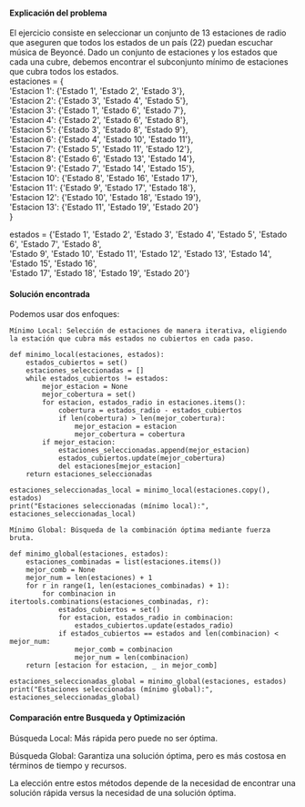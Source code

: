 #### Explicación del problema
El ejercicio consiste en seleccionar un conjunto de 13 estaciones de radio que aseguren que todos los estados de un país (22) puedan escuchar música de Beyoncé. Dado un conjunto de estaciones y los estados que cada una cubre, debemos encontrar el subconjunto mínimo de estaciones que cubra todos los estados.  
estaciones = {  
    'Estacion 1': {'Estado 1', 'Estado 2', 'Estado 3'},  
    'Estacion 2': {'Estado 3', 'Estado 4', 'Estado 5'},  
    'Estacion 3': {'Estado 1', 'Estado 6', 'Estado 7'},  
    'Estacion 4': {'Estado 2', 'Estado 6', 'Estado 8'},  
    'Estacion 5': {'Estado 3', 'Estado 8', 'Estado 9'},  
    'Estacion 6': {'Estado 4', 'Estado 10', 'Estado 11'},  
    'Estacion 7': {'Estado 5', 'Estado 11', 'Estado 12'},  
    'Estacion 8': {'Estado 6', 'Estado 13', 'Estado 14'},  
    'Estacion 9': {'Estado 7', 'Estado 14', 'Estado 15'},  
    'Estacion 10': {'Estado 8', 'Estado 16', 'Estado 17'},  
    'Estacion 11': {'Estado 9', 'Estado 17', 'Estado 18'},  
    'Estacion 12': {'Estado 10', 'Estado 18', 'Estado 19'},  
    'Estacion 13': {'Estado 11', 'Estado 19', 'Estado 20'}  
}


estados = {'Estado 1', 'Estado 2', 'Estado 3', 'Estado 4', 'Estado 5', 'Estado 6', 'Estado 7', 'Estado 8',   
           'Estado 9', 'Estado 10', 'Estado 11', 'Estado 12', 'Estado 13', 'Estado 14', 'Estado 15', 'Estado 16',  
           'Estado 17', 'Estado 18', 'Estado 19', 'Estado 20'}  

#### Solución encontrada

Podemos usar dos enfoques:

    Mínimo Local: Selección de estaciones de manera iterativa, eligiendo la estación que cubra más estados no cubiertos en cada paso.
    
    def minimo_local(estaciones, estados):
        estados_cubiertos = set()
        estaciones_seleccionadas = []
        while estados_cubiertos != estados:
            mejor_estacion = None
            mejor_cobertura = set()
            for estacion, estados_radio in estaciones.items():
                cobertura = estados_radio - estados_cubiertos
                if len(cobertura) > len(mejor_cobertura):
                    mejor_estacion = estacion
                    mejor_cobertura = cobertura
            if mejor_estacion:
                estaciones_seleccionadas.append(mejor_estacion)
                estados_cubiertos.update(mejor_cobertura)
                del estaciones[mejor_estacion]
        return estaciones_seleccionadas

    estaciones_seleccionadas_local = minimo_local(estaciones.copy(), estados)
    print("Estaciones seleccionadas (mínimo local):", estaciones_seleccionadas_local)
    
    Mínimo Global: Búsqueda de la combinación óptima mediante fuerza bruta.

    def minimo_global(estaciones, estados):
        estaciones_combinadas = list(estaciones.items())
        mejor_comb = None
        mejor_num = len(estaciones) + 1
        for r in range(1, len(estaciones_combinadas) + 1):
            for combinacion in itertools.combinations(estaciones_combinadas, r):
                estados_cubiertos = set()
                for estacion, estados_radio in combinacion:
                    estados_cubiertos.update(estados_radio)
                if estados_cubiertos == estados and len(combinacion) < mejor_num:
                    mejor_comb = combinacion
                    mejor_num = len(combinacion)
        return [estacion for estacion, _ in mejor_comb]

    estaciones_seleccionadas_global = minimo_global(estaciones, estados)
    print("Estaciones seleccionadas (mínimo global):", estaciones_seleccionadas_global)

#### Comparación entre Busqueda y Optimización

Búsqueda Local: Más rápida pero puede no ser óptima.

Búsqueda Global: Garantiza una solución óptima, pero es más costosa en términos de tiempo y recursos.

La elección entre estos métodos depende de la necesidad de encontrar una solución rápida versus la necesidad de una solución óptima.
